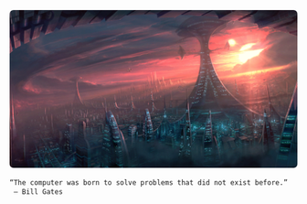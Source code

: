 ![](https://github.com/badinn/badinn/raw/master/future.png)

```
“The computer was born to solve problems that did not exist before.”
 — Bill Gates
```
